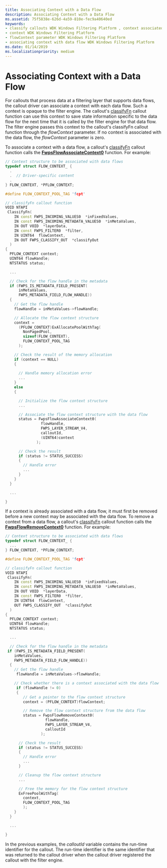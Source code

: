 ```yaml
---
title: Associating Context with a Data Flow
description: Associating Context with a Data Flow
ms.assetid: 75f5838e-626d-4a59-810e-fec9a40640ed
keywords:
- classify callouts WDK Windows Filtering Platform , context associated with data flow
- context WDK Windows Filtering Platform
- flowContext parameter WDK Windows Filtering Platform
- associating context with data flow WDK Windows Filtering Platform
ms.date: 01/14/2019
ms.localizationpriority: medium
---
```


# Associating Context with a Data Flow


For callouts that process data at a filtering layer that supports data flows, the callout driver can associate a context with each data flow. Such a context is opaque to the filter engine. The callout's [classifyFn](https://docs.microsoft.com/windows-hardware/drivers/ddi/_netvista/) callout function can use this context to save state information specific to the data flow for the next time that it is called by the filter engine for that data flow. The filter engine passes this context to the callout's classifyFn callout function through the *flowContext* parameter. If no context is associated with the data flow, the *flowContext* parameter is zero.

To associate a context with a data flow, a callout's [classifyFn](https://docs.microsoft.com/windows-hardware/drivers/ddi/_netvista/) callout function calls the [**FwpsFlowAssociateContext0**](https://docs.microsoft.com/windows-hardware/drivers/ddi/fwpsk/nf-fwpsk-fwpsflowassociatecontext0) function. For example:

```cpp
// Context structure to be associated with data flows
typedef struct FLOW_CONTEXT_ {
  .
  .  // Driver-specific content
  .
} FLOW_CONTEXT, *PFLOW_CONTEXT;

#define FLOW_CONTEXT_POOL_TAG 'fcpt'

// classifyFn callout function
VOID NTAPI
 ClassifyFn(
    IN const FWPS_INCOMING_VALUES0  *inFixedValues,
    IN const FWPS_INCOMING_METADATA_VALUES0  *inMetaValues,
    IN OUT VOID  *layerData,
    IN const FWPS_FILTER0  *filter,
    IN UINT64  flowContext,
    IN OUT FWPS_CLASSIFY_OUT  *classifyOut
  )
{
  PFLOW_CONTEXT context;
  UINT64 flowHandle;
  NTSTATUS status;

  ...

  // Check for the flow handle in the metadata
  if (FWPS_IS_METADATA_FIELD_PRESENT(
      inMetaValues,
      FWPS_METADATA_FIELD_FLOW_HANDLE))
  {
    // Get the flow handle
    flowHandle = inMetaValues->flowHandle;

    // Allocate the flow context structure
    context =
      (PFLOW_CONTEXT)ExAllocatePoolWithTag(
        NonPagedPool,
        sizeof(FLOW_CONTEXT),
        FLOW_CONTEXT_POOL_TAG
      );

    // Check the result of the memory allocation
    if (context == NULL) 
    {
 
      // Handle memory allocation error
      ...
    }
    else
    {

      // Initialize the flow context structure
      ...

      // Associate the flow context structure with the data flow
      status = FwpsFlowAssociateContext0(
                flowHandle,
                FWPS_LAYER_STREAM_V4,
                calloutId,
                (UINT64)context
              );

      // Check the result
      if (status != STATUS_SUCCESS)
      {
        // Handle error
        ...
      }
    }
  }

  ...

}
```

If a context is already associated with a data flow, it must first be removed before a new context may be associated with the data flow. To remove a context from a data flow, a callout's [classifyFn](https://docs.microsoft.com/windows-hardware/drivers/ddi/_netvista/) callout function calls the [**FwpsFlowRemoveContext0**](https://docs.microsoft.com/windows-hardware/drivers/ddi/fwpsk/nf-fwpsk-fwpsflowremovecontext0) function. For example:

```C++
// Context structure to be associated with data flows
typedef struct FLOW_CONTEXT_ {
  ...
} FLOW_CONTEXT, *PFLOW_CONTEXT;

#define FLOW_CONTEXT_POOL_TAG 'fcpt'

// classifyFn callout function
VOID NTAPI
 ClassifyFn(
    IN const FWPS_INCOMING_VALUES0  *inFixedValues,
    IN const FWPS_INCOMING_METADATA_VALUES0  *inMetaValues,
    IN OUT VOID  *layerData,
    IN const FWPS_FILTER0  *filter,
    IN UINT64  flowContext,
    OUT FWPS_CLASSIFY_OUT  *classifyOut
  )
{
  PFLOW_CONTEXT context;
  UINT64 flowHandle;
  NTSTATUS status;

  ...

  // Check for the flow handle in the metadata
 if (FWPS_IS_METADATA_FIELD_PRESENT(
    inMetaValues,
    FWPS_METADATA_FIELD_FLOW_HANDLE))
  {
    // Get the flow handle
     flowHandle = inMetaValues->flowHandle;

    // Check whether there is a context associated with the data flow
     if (flowHandle != 0) 
     {
        // Get a pointer to the flow context structure
        context = (PFLOW_CONTEXT)flowContext;

        // Remove the flow context structure from the data flow
        status = FwpsFlowRemoveContext0(
                  flowHandle,
                  FWPS_LAYER_STREAM_V4,
                  calloutId
                );

      // Check the result
      if (status != STATUS_SUCCESS)
      {
        // Handle error
        ...
      }

      // Cleanup the flow context structure
      ...

      // Free the memory for the flow context structure
      ExFreePoolWithTag(
        context,
        FLOW_CONTEXT_POOL_TAG
        );
    }
  }

  ...

}
```

In the previous examples, the *calloutId* variable contains the run-time identifier for the callout. The run-time identifier is the same identifier that was returned to the callout driver when the callout driver registered the callout with the filter engine.
